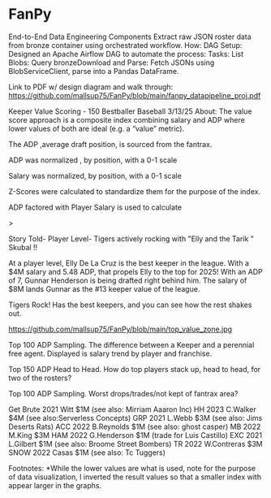 # FanPy
End-to-End Data Engineering Components Extract raw JSON roster data from bronze container using orchestrated workflow.  How: DAG Setup: Designed an Apache Airflow DAG to automate the process: Tasks: List Blobs: Query bronzeDownload and Parse: Fetch JSONs using BlobServiceClient, parse into a Pandas DataFrame.

Link to PDF w/ design diagram and walk through: https://github.com/mallsup75/FanPy/blob/main/fanpy_datapipeline_proj.pdf


Keeper Value Scoring - 150 Bestballer Baseball  3/13/25 
About: 
The value score approach is a composite index combining salary and ADP where lower values of both are ideal (e.g. a “value” metric).
 
The ADP ,average draft position, is sourced  from the fantrax.

ADP was normalized , by position, with a 0-1 scale 

Salary was normalized, by position, with a 0-1 scale 

Z-Scores were calculated to standardize them for the purpose of the index.

ADP factored with Player Salary is used to calculate 

<All data sourced from fantrax is sourced api via python using apache airflow >>

Story Told- Player Level- Tigers actively rocking with "Elly and the Tarik " Skubal !! 

At a player level, Elly De La Cruz is the best keeper in the league. With a $4M salary and 5.48 ADP, that propels Elly to the top for 2025!  With an ADP of 7, Gunnar Henderson is being drafted right behind him. The salary of $8M lands Gunnar as the #13 keeper value of the league.
 
Tigers Rock! Has the best keepers, and you can see how the rest shakes out.  

https://github.com/mallsup75/FanPy/blob/main/top_value_zone.jpg

Top 100 ADP Sampling. The difference between a Keeper and a perennial free agent. Displayed is salary trend by player and franchise.

Top 150 ADP Head to Head.
How do top players stack up, head to head, for two of the rosters?

Top 100 ADP Sampling.
Worst drops/trades/not kept of fantrax area?

Get Brute 2021 Witt $1M (see also: Mirriam Aaaron Inc)
HH 2023 C.Walker $4M (see also:Serverless Concepts)
GRP 2021 L.Webb $3M (see also: Jims Deserts Rats)
ACC 2022 B.Reynolds $1M (see also: ghost casper)
MB 2022 M.King $3M
HAM 2022 G.Henderson $1M (trade for Luis Castillo)
EXC 2021 L.Gilbert $1M (see also: Broome Street Bombers)
TR 2022 W.Contreras $3M
SNOW 2022 Casas $1M  (see also: Tc Tuggers)


Footnotes:
 *While the lower values are what is used, note for the purpose of data visualization, I inverted the result values so that a smaller index with appear larger in the graphs.
